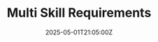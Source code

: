 ---
title: Multi Skill Requirements
linkTitle: Multi Skill Requirements
date: '2025-05-01T21:05:00Z'
weight: 1
description: No content
draft: false
ref: multi-skill-requirements
---